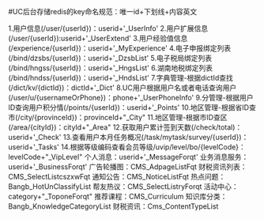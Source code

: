 #UC后台存储redis的key命名规范：唯一id+下划线+内容英文

1.用户信息(/user/{userId})：userid+'_UserInfo'
2.用户扩展信息(/user/{userId}):userid+'_UserExtend'
3.用户经验值信息(/experience/{userId})：userid+'_MyExperience'
4.电子申报绑定列表(/bind/dzsbs/{userId})：userid+'_DzsbList'
5.电子税局绑定列表(/bind/hngss/{userId})：userid+'_HngsList'
6.湖南地税绑定列表(/bind/hndss/{userId})：userid+'_HndsList'
7.字典管理-根据dictId查找(/dict/kv/{dictId})：dictId+'_Dict'
8.UC用户根据用户名或者电话查询用户(/user/u/{usernameOrPhone})：phone+'_UserPhoneInfo'
9.分管理-根据用户ID查询用户积分情(/points/{userId})：userid+'_Points'
10.地区管理-根据省ID查市(/city/{provinceId})：provinceId+"_City"
11.地区管理-根据市ID查区(/area/{cityId})：cityId+"_Area"
12.获取用户累计签到天数(/check/total)：userid+'_Check'
13.查看用户本月任务概况(/task/mytask/survey/{userId})：userid+'_Tasks'
14.根据等级编码查看会员等级/uvip/level/bo/{levelCode}：levelCode+"_VipLevel"
个人消息：userid+'_MessageForqt'
业务消息服务：userid+'_BusinessForqt'
广告轮播图：CMS_AdpageListFqt
财税资讯列表：CMS_SelectListcszxwFqt
通知公告：CMS_NoticeListFqt
热点问题：Bangb_HotUnClassifyList
帮友热议：CMS_SelectListryForqt
活动中心：category+"_ToponeForqt"
推荐课程：CMS_Curriculum
知识库分类：Bangb_KnowledgeCategoryList
财税资讯：Cms_ContentTypeList